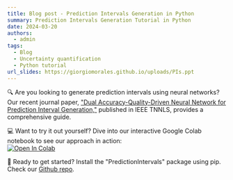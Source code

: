 ```yaml
---
title: Blog post - Prediction Intervals Generation in Python
summary: Prediction Intervals Generation Tutorial in Python
date: 2024-03-20
authors:
  - admin
tags:
  - Blog
  - Uncertainty quantification
  - Python tutorial
url_slides: https://giorgiomorales.github.io/uploads/PIs.ppt
---
```


🔍 Are you looking to generate prediction intervals using neural networks? Our recent journal paper, 
["Dual Accuracy-Quality-Driven Neural Network for Prediction Interval Generation,"](/publication/morales-dual-2023) published in IEEE TNNLS, provides a comprehensive guide.

💻 Want to try it out yourself? Dive into our interactive Google Colab notebook to see our approach in action:  
[![Open In Colab](https://colab.research.google.com/assets/colab-badge.svg)](https://colab.research.google.com/github/NISL-MSU/PredictionIntervals/blob/master/DualAQD_PredictionIntervals.ipynb)
 
🚀 Ready to get started? Install the "PredictionIntervals" package using pip. Check our [Github repo](https://github.com/NISL-MSU/PredictionIntervals).